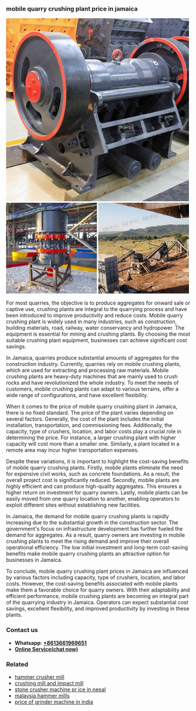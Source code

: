 <h3>mobile quarry crushing plant price in jamaica</h3><img src='1708587121.jpg' alt=''><p>For most quarries, the objective is to produce aggregates for onward sale or captive use, crushing plants are integral to the quarrying process and have been introduced to improve productivity and reduce costs. Mobile quarry crushing plant is widely used in many industries, such as construction, building materials, road, railway, water conservancy and hydropower. The equipment is essential for mining and crushing plants. By choosing the most suitable crushing plant equipment, businesses can achieve significant cost savings.</p><p>In Jamaica, quarries produce substantial amounts of aggregates for the construction industry. Currently, quarries rely on mobile crushing plants, which are used for extracting and processing raw materials. Mobile crushing plants are heavy-duty machines that are mainly used to crush rocks and have revolutionized the whole industry. To meet the needs of customers, mobile crushing plants can adapt to various terrains, offer a wide range of configurations, and have excellent flexibility.</p><p>When it comes to the price of mobile quarry crushing plant in Jamaica, there is no fixed standard. The price of the plant varies depending on several factors. Generally, the cost of the plant includes the initial installation, transportation, and commissioning fees. Additionally, the capacity, type of crushers, location, and labor costs play a crucial role in determining the price. For instance, a larger crushing plant with higher capacity will cost more than a smaller one. Similarly, a plant located in a remote area may incur higher transportation expenses.</p><p>Despite these variations, it is important to highlight the cost-saving benefits of mobile quarry crushing plants. Firstly, mobile plants eliminate the need for expensive civil works, such as concrete foundations. As a result, the overall project cost is significantly reduced. Secondly, mobile plants are highly efficient and can produce high-quality aggregates. This ensures a higher return on investment for quarry owners. Lastly, mobile plants can be easily moved from one quarry location to another, enabling operators to exploit different sites without establishing new facilities.</p><p>In Jamaica, the demand for mobile quarry crushing plants is rapidly increasing due to the substantial growth in the construction sector. The government's focus on infrastructure development has further fueled the demand for aggregates. As a result, quarry owners are investing in mobile crushing plants to meet the rising demand and improve their overall operational efficiency. The low initial investment and long-term cost-saving benefits make mobile quarry crushing plants an attractive option for businesses in Jamaica.</p><p>To conclude, mobile quarry crushing plant prices in Jamaica are influenced by various factors including capacity, type of crushers, location, and labor costs. However, the cost-saving benefits associated with mobile plants make them a favorable choice for quarry owners. With their adaptability and efficient performance, mobile crushing plants are becoming an integral part of the quarrying industry in Jamaica. Operators can expect substantial cost savings, excellent flexibility, and improved productivity by investing in these plants.</p><h3>Contact us</h3><ul><li><strong>Whatsapp:&nbsp;<a href="https://wa.me/8613661969651">+8613661969651</a></strong></li><li><a href="https://swt.shibang-china.com/?git&amp;zhl&amp;mobile quarry crushing plant price in jamaica"><strong>Online Service(chat now)</strong></a></li></ul><h3>Related</h3><ul><li><a href='hammer crusher mill.md'>hammer crusher mill</a></li><li><a href='crushing mill and impact mill.md'>crushing mill and impact mill</a></li><li><a href='stone crusher machine pr ice in nepal.md'>stone crusher machine pr ice in nepal</a></li><li><a href='malaysia hammer mills.md'>malaysia hammer mills</a></li><li><a href='price of grinder machine in india.md'>price of grinder machine in india</a></li></ul>